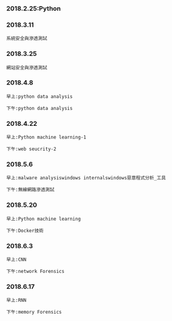 ### 2018.2.25:Python

### 2018.3.11
```
系統安全與滲透測試
```
### 2018.3.25
```
網站安全與滲透測試
```

### 2018.4.8
```
早上:python data analysis

下午:python data analysis
```

### 2018.4.22

```
早上:Python machine learning-1

下午:web seucrity-2
```

### 2018.5.6

```
早上:malware analysiswindows internalswindows惡意程式分析_工具

下午:無線網路滲透測試
```

### 2018.5.20

```
早上:Python machine learning

下午:Docker技術
```

### 2018.6.3

```
早上:CNN

下午:network Forensics
```

### 2018.6.17

```
早上:RNN

下午:memory Forensics
```
